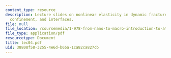 ```yaml
---
content_type: resource
description: Lecture slides on nonlinear elasticity in dynamic fracture, geometric
  confinement, and interfaces.
file: null
file_location: /coursemedia/1-978-from-nano-to-macro-introduction-to-atomistic-modeling-techniques-january-iap-2007/38808f5832554e6db65a1ca82ca827cb_lec04.pdf
file_type: application/pdf
resourcetype: Document
title: lec04.pdf
uid: 38808f58-3255-4e6d-b65a-1ca82ca827cb
---
```

